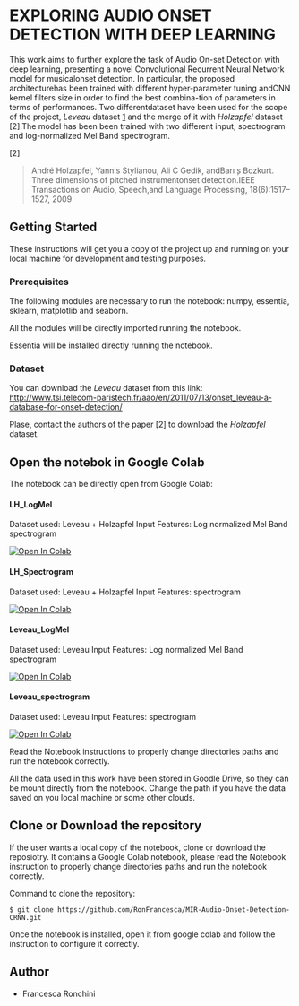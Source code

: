 # EXPLORING AUDIO ONSET DETECTION WITH DEEP LEARNING 

This work aims to further explore the task of Audio On-set Detection with deep learning, presenting a novel Convolutional  Recurrent  Neural  Network  model  for  musicalonset  detection.  In  particular,  the  proposed  architecturehas been trained with different hyper-parameter tuning andCNN kernel filters size in order to find the best combina-tion of parameters in terms of performances. Two differentdataset have been used for the scope of the project, *Leveau* dataset [1] and the merge of it with *Holzapfel* dataset [2].The model has been been trained with two different input, spectrogram  and log-normalized  Mel  Band  spectrogram. 

[1]: http://www.tsi.telecom-paristech.fr/aao/en/2011/07/13/onset_leveau-a-database-for-onset-detection/
[2]
> André Holzapfel, Yannis Stylianou, Ali C Gedik, andBarı ̧s Bozkurt. Three dimensions of pitched instrumentonset detection.IEEE Transactions on Audio, Speech,and Language Processing, 18(6):1517–1527, 2009


## Getting Started

These instructions will get you a copy of the project up and running on your local machine for development and testing purposes. 

### Prerequisites

The following modules are necessary to run the notebook: numpy, essentia, sklearn, matplotlib and seaborn.

All the modules will be directly imported running the notebook.

Essentia will be installed directly running the notebook.

### Dataset 

You can download the *Leveau* dataset from this link: http://www.tsi.telecom-paristech.fr/aao/en/2011/07/13/onset_leveau-a-database-for-onset-detection/

Plase, contact the authors of the paper [2] to download the *Holzapfel* dataset. 

## Open the notebok in Google Colab

The notebook can be directly open from Google Colab: 

#### LH_LogMel
Dataset used: Leveau + Holzapfel
Input Features: Log normalized Mel Band spectrogram 

[![Open In Colab](https://colab.research.google.com/assets/colab-badge.svg)](https://colab.research.google.com/github/RonFrancesca/MIR-Audio-Onset-Detection-CRNN/blob/master/MIRProject_LH_LogMel.ipynb)

#### LH_Spectrogram 
Dataset used: Leveau + Holzapfel
Input Features: spectrogram  

[![Open In Colab](https://colab.research.google.com/assets/colab-badge.svg)](https://colab.research.google.com/github/RonFrancesca/MIR-Audio-Onset-Detection-CRNN/blob/master/MIRProject_LH_Spectrogram.ipynb)

#### Leveau_LogMel
Dataset used: Leveau
Input Features: Log normalized Mel Band spectrogram 

[![Open In Colab](https://colab.research.google.com/assets/colab-badge.svg)](https://colab.research.google.com/github/RonFrancesca/MIR-Audio-Onset-Detection-CRNN/blob/master/MIRProject_Leveau_LogMel.ipynb)

#### Leveau_spectrogram
Dataset used: Leveau
Input Features: spectrogram 

[![Open In Colab](https://colab.research.google.com/assets/colab-badge.svg)](https://colab.research.google.com/github/RonFrancesca/MIR-Audio-Onset-Detection-CRNN/blob/master/MIRProject_Leveau_spectrogram.ipynb)

Read the Notebook instructions to properly change directories paths and run the notebook correctly.

All the data used in this work have been stored in Goodle Drive, so they can be mount directly from the notebook. 
Change the path if you have the data saved on you local machine or some other clouds. 


## Clone or Download the repository 

If the user wants a local copy of the notebook, clone or download the reposiotry.
It contains a Google Colab notebook, please read the Notebook instruction to properly change directories paths and run the notebook correctly.

Command to clone the repository:
```
$ git clone https://github.com/RonFrancesca/MIR-Audio-Onset-Detection-CRNN.git
```
Once the notebook is installed, open it from google colab and follow the instruction to configure it correctly. 


## Author 
- Francesca Ronchini
